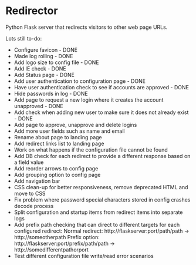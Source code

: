 # Redirector

Python Flask server that redirects visitors to other web page URLs.

Lots still to-do:

- Configure favicon - DONE
- Made log rolling - DONE
- Add logo size to config file - DONE
- Add IE check - DONE
- Add Status page - DONE
- Add user authentication to configuration page - DONE
- Have user authentication check to see if accounts are approved - DONE
- Hide passwords in log - DONE
- Add page to request a new login where it creates the account unapproved - DONE
- Add check when adding new user to make sure it does not already exist - DONE
- Add page to approve, unapprove and delete logins
- Add more user fields such as name and email
- Rename about page to landing page
- Add redirect links list to landing page
- Work on what happens if the configuration file cannot be found
- Add DB check for each redirect to provide a different response based on a field value
- Add reorder arrows to config page
- Add grouping option to config page
- Add navigation bar
- CSS clean-up for better responsiveness, remove deprecated HTML and move to CSS
- Fix problem where password special characters stored in config crashes decode process
- Split configuration and startup items from redirect items into separate logs
- Add prefix path checking that can direct to different targets for each configured redirect:
    Normal redirect: http://flaskserver:port/path/path -> http://someotherpath
    Prefix option: http://flaskserver:port/prefix/path/path -> http://somedifferentpathorport
- Test different configuration file write/read error scenarios